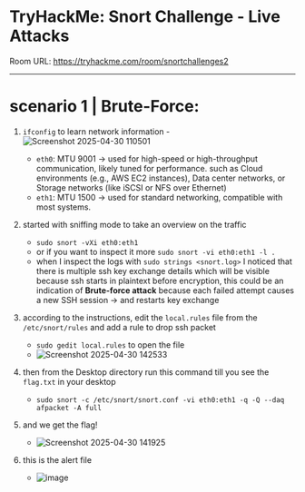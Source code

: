 # TryHackMe: Snort Challenge - Live Attacks

Room URL: https://tryhackme.com/room/snortchallenges2

---
# scenario 1 | Brute-Force:



1. `ifconfig` to learn network information
   -![Screenshot 2025-04-30 110501](https://github.com/user-attachments/assets/03d0cb09-1514-4343-8552-74b9374e345c)
   - `eth0`: MTU 9001 → used for high-speed or high-throughput communication, likely tuned for performance. such as Cloud environments (e.g., AWS EC2 instances), Data center networks, or Storage networks (like iSCSI or NFS over Ethernet)
   - `eth1`: MTU 1500 → used for standard networking, compatible with most systems.

2. started with sniffing mode to take an overview on the traffic  
    - `sudo snort -vXi eth0:eth1`
    - or if you want to inspect it more `sudo snort -vi eth0:eth1 -l .`
    - when I inspect the logs with `sudo strings <snort.log>` I noticed that there is multiple ssh key exchange details which will be visible because ssh starts in plaintext before encryption, this could be an indication of **Brute-force attack** because each failed attempt causes a new SSH session -> and restarts key exchange
3. according to the instructions, edit the `local.rules` file from the `/etc/snort/rules` and add a rule to drop ssh packet
   - `sudo gedit local.rules` to open the file
   - ![Screenshot 2025-04-30 142533](https://github.com/user-attachments/assets/94bb16a8-0d1d-415b-94dc-bb6ec2ea01d4)

4. then from the Desktop directory run this command till you see the `flag.txt` in your desktop
    - `sudo snort -c /etc/snort/snort.conf -vi eth0:eth1 -q -Q --daq afpacket -A full`
    
5. and we get the flag!
   - ![Screenshot 2025-04-30 141925](https://github.com/user-attachments/assets/dba98a7a-bece-4199-9607-287b85c714cf)

6. this is the alert file
   - ![image](https://github.com/user-attachments/assets/9c2caf3a-123c-4d08-a6a6-befdba93af14)


